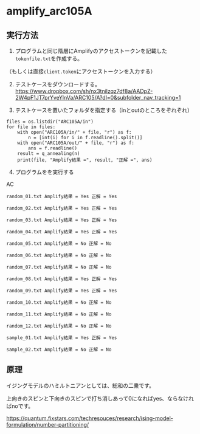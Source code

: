 # amplify_arc105A

## 実行方法

1. プログラムと同じ階層にAmplifyのアクセストークンを記載した`tokenfile.txt`を作成する。

（もしくは直接`client.token`にアクセストークンを入力する）

2. テストケースをダウンロードする。
https://www.dropbox.com/sh/nx3tnilzqz7df8a/AADpZ-2W4pF1JT7prYveYlnVa/ARC105/A?dl=0&subfolder_nav_tracking=1

3. テストケースを置いたフォルダを指定する（inとoutのところをぞれぞれ）
```shell
files = os.listdir("ARC105A/in")
for file in files:
    with open("ARC105A/in/" + file, "r") as f:
        n = [int(i) for i in f.readline().split()]
    with open("ARC105A/out/" + file, "r") as f:
        ans = f.readline()
    result = q_annealing(n)
    print(file, "Amplify結果 =", result, "正解 =", ans)
```        
        
4. プログラムをを実行する

AC

```shell
random_01.txt Amplify結果 = Yes 正解 = Yes

random_02.txt Amplify結果 = Yes 正解 = Yes

random_03.txt Amplify結果 = Yes 正解 = Yes

random_04.txt Amplify結果 = Yes 正解 = Yes

random_05.txt Amplify結果 = No 正解 = No

random_06.txt Amplify結果 = No 正解 = No

random_07.txt Amplify結果 = No 正解 = No

random_08.txt Amplify結果 = Yes 正解 = Yes

random_09.txt Amplify結果 = Yes 正解 = Yes

random_10.txt Amplify結果 = No 正解 = No

random_11.txt Amplify結果 = No 正解 = No

random_12.txt Amplify結果 = No 正解 = No

sample_01.txt Amplify結果 = Yes 正解 = Yes

sample_02.txt Amplify結果 = No 正解 = No
```

## 原理

イジングモデルのハミルトニアンとしては、総和の二乗です。

上向きのスピンと下向きのスピンで打ち消しあって0になればyes、ならなければnoです。

https://quantum.fixstars.com/techresouces/research/ising-model-formulation/number-partitioning/
